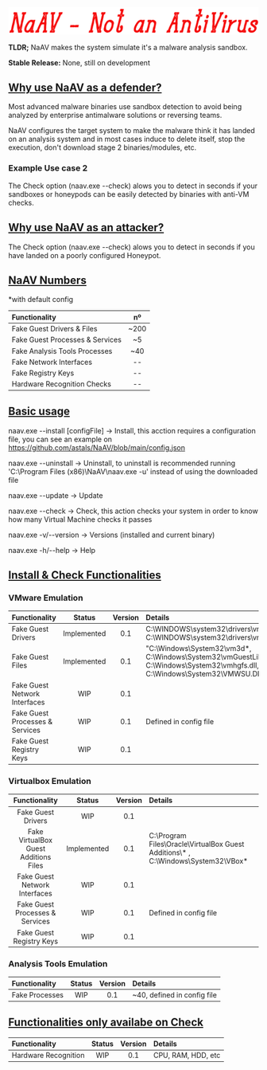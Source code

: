 <p align="center">
<img src="https://raw.githubusercontent.com/astals/NaAv/main/logo.png" />
          
**TLDR;** NaAV makes the system simulate it's a malware analysis sandbox.

**Stable Release:** None, still on development

## <ins>Why use NaAV as a defender?</ins>

Most advanced malware binaries use sandbox detection to avoid being analyzed by enterprise antimalware solutions or reversing teams.

NaAV configures the target system to make the malware think it has landed on an analysis system and in most cases induce to delete itself, stop the execution, don't download stage 2 binaries/modules, etc.

### Example Use case 2
The Check option (naav.exe --check) alows you to detect in seconds if your sandboxes or honeypods can be easily detected by binaries with anti-VM checks.

## <ins>Why use NaAV as an attacker?</ins>

The Check option (naav.exe --check) alows you to detect in seconds if you have landed on a poorly configured Honeypot.

## <ins>NaAV Numbers</ins>
*with default config

|Functionality | nº |
|:-------------|:-------------:|
| Fake Guest Drivers & Files | ~200 |
| Fake Guest Processes & Services | ~5 |
| Fake Analysis Tools Processes | ~40 |
| Fake Network Interfaces | -- |
| Fake Registry Keys | -- |
| Hardware Recognition Checks | -- |

## <ins>Basic usage</ins>
naav.exe --install [configFile] -> Install, this acction requires a configuration file, you can see an example on https://github.com/astals/NaAV/blob/main/config.json

naav.exe --uninstall -> Uninstall, to uninstall is recommended running 'C:\\Program Files (x86)\\NaAV\\naav.exe -u' instead of using the downloaded file

naav.exe --update -> Update

naav.exe --check -> Check, this action checks your system in order to know how many Virtual Machine checks it passes

naav.exe -v/--version -> Versions (installed and current binary)

naav.exe -h/--help -> Help

## <ins>Install & Check Functionalities</ins>
### VMware Emulation
|Functionality | Status | Version | Details|
|:-------------|:-------------:|:-------------:|:-------------|
| Fake Guest Drivers | Implemented | 0.1 | C:\\WINDOWS\\system32\\drivers\\vmhgfs.sys, C:\\WINDOWS\\system32\\drivers\\vmmouse.sys|
| Fake Guest Files | Implemented | 0.1 |	"C:\\Windows\\System32\\vm3d*, C:\\Windows\\System32\\vmGuestLib*,	C:\\Windows\\System32\\vmhgfs.dll, C:\\Windows\\System32\\VMWSU.DLL|
| Fake Guest Network Interfaces | WIP | 0.1 | |
| Fake Guest Processes & Services| WIP | 0.1 | Defined in config file |
| Fake Guest Registry Keys | WIP | 0.1 | |

### Virtualbox Emulation
|Functionality | Status | Version | Details|
|:-------------:|:-------------:|:-------------:|:-------------|
| Fake Guest Drivers | WIP | 0.1 | |
| Fake VirtualBox Guest Additions Files| Implemented | 0.1 | C:\\Program Files\\Oracle\\VirtualBox Guest Additions\\* , C:\\Windows\\System32\\VBox*  |
| Fake Guest Network Interfaces | WIP | 0.1 | |
| Fake Guest Processes & Services| WIP | 0.1 | Defined in config file |
| Fake Guest Registry Keys | WIP | 0.1 | |

### Analysis Tools Emulation
|Functionality | Status | Version | Details|
|:-------------|:-------------:|:-------------:|:-------------|
| Fake Processes | WIP | 0.1 | ~40, defined in config file |

## <ins>Functionalities only availabe on Check</ins>

|Functionality | Status | Version | Details|
|:-------------|:-------------:|:-------------:|:-------------|
| Hardware Recognition | WIP | 0.1 | CPU, RAM, HDD, etc |

